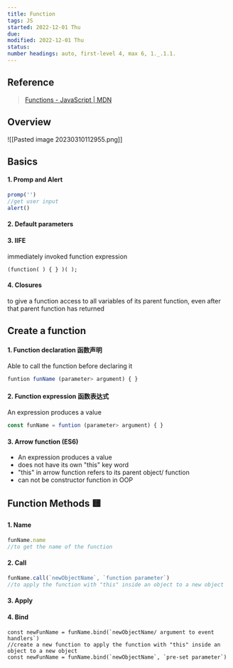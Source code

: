 ```yaml
---
title: Function
tags: JS
started: 2022-12-01 Thu
due:
modified: 2022-12-01 Thu
status:
number headings: auto, first-level 4, max 6, 1._.1.1.
---
```

## Reference
>[Functions - JavaScript | MDN](https://developer.mozilla.org/en-US/docs/Web/JavaScript/Guide/Functions)
## Overview
![[Pasted image 20230310112955.png]]
## Basics
#### 1. Promp and Alert
```js
promp('')
//get user input
alert()
```
#### 2. Default parameters
#### 3. IIFE
immediately invoked function expression
```JS
(function( ) { } )( );
```
#### 4. Closures
to give a function access to all variables of its parent function, even after that parent function has returned
## Create a function
#### 1. Function declaration 函数声明
Able to call the function before declaring it
```js
funtion funName (parameter> argument) { }
```
#### 2. Function expression 函数表达式
An expression produces a value
```js
const funName = funtion (parameter> argument) { }
```
#### 3. Arrow function (ES6)
- An expression produces a value
- does not have its own "this" key word
- "this" in arrow function refers to its parent object/ function
- can not be constructor function in OOP
## Function Methods 🟨
#### 1. Name
```js
funName.name
//to get the name of the function
```
#### 2. Call
```js
funName.call(`newObjectName`, `function parameter`)
//to apply the function with "this" inside an object to a new object
```
#### 3. Apply
#### 4. Bind
```JS
const newFunName = funName.bind(`newObjectName/ argument to event handlers`)
//create a new function to apply the function with "this" inside an object to a new object
const newFunName = funName.bind(`newObjectName`, `pre-set parameter`)
```
